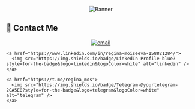 <p align="center">
    <img src="https://git-profile-readme-banner.vercel.app/api/python?username=ReginaMos&txt=front-end%20developer&bg=LightSteelBlue&fill=black" alt="Banner" />
</p>
  
<h2>📱 Contact Me</h2>

<p align="center">
    <a href="mailto:moiseevaryu@gmail.com">
      <img src="https://img.shields.io/badge/email-your.email@example.com-blue?style=for-the-badge&logo=gmail&logoColor=white" alt="email" />
    </a>
  
    <a href="https://www.linkedin.com/in/regina-moiseeva-158821284/">
      <img src="https://img.shields.io/badge/LinkedIn-Profile-blue?style=for-the-badge&logo=linkedin&logoColor=white" alt="linkedin" />
    </a>
    
    <a href="https://t.me/regina_mos">
      <img src="https://img.shields.io/badge/Telegram-@yourtelegram-2CA5E0?style=for-the-badge&logo=telegram&logoColor=white" alt="telegram" />
    </a>
  </p>
  

<!--
**ReginaMos/reginamos** is a ✨ _special_ ✨ repository because its `README.md` (this file) appears on your GitHub profile.

Here are some ideas to get you started:

- 🔭 I’m currently working on ...
- 🌱 I’m currently learning ...
- 👯 I’m looking to collaborate on ...
- 🤔 I’m looking for help with ...
- 💬 Ask me about ...
- 📫 How to reach me: ...
- 😄 Pronouns: ...
- ⚡ Fun fact: ...
-->
